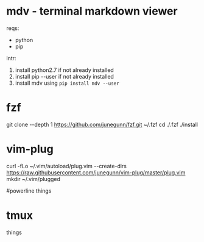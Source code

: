 # mdv - terminal markdown viewer

reqs:

- python
- pip

intr:

1. install python2.7 if not already installed
2. install pip --user if not already installed
3. install mdv using `pip install mdv --user`

# fzf
git clone --depth 1 https://github.com/junegunn/fzf.git ~/.fzf
cd ./.fzf
./install

# vim-plug
curl -fLo ~/.vim/autoload/plug.vim --create-dirs \
    https://raw.githubusercontent.com/junegunn/vim-plug/master/plug.vim
mkdir ~/.vim/plugged

#powerline
things

# tmux
things
